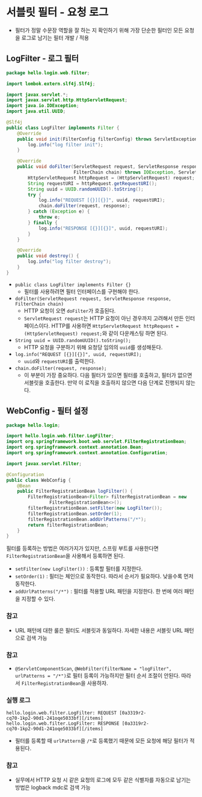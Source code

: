 # 서블릿 필터 - 요청 로그
- 필터가 정말 수문장 역할을 잘 하는 지 확인하기 위해 가장 단순한 필터인
모든 요청을 로그로 남기는 필터 개발 / 적용
  
## LogFilter - 로그 필터
```java
package hello.login.web.filter;

import lombok.extern.slf4j.Slf4j;

import javax.servlet.*;
import javax.servlet.http.HttpServletRequest;
import java.io.IOException;
import java.util.UUID;

@Slf4j
public class LogFilter implements Filter {
    @Override
    public void init(FilterConfig filterConfig) throws ServletException {
        log.info("log filter init");
    }

    @Override
    public void doFilter(ServletRequest request, ServletResponse response,
                         FilterChain chain) throws IOException, ServletException {
        HttpServletRequest httpRequest = (HttpServletRequest) request;
        String requestURI = httpRequest.getRequestURI();
        String uuid = UUID.randomUUID().toString();
        try {
            log.info("REQUEST [{}][{}]", uuid, requestURI);
            chain.doFilter(request, response);
        } catch (Exception e) {
            throw e;
        } finally {
            log.info("RESPONSE [{}][{}]", uuid, requestURI);
        }
    }

    @Override
    public void destroy() {
        log.info("log filter destroy");
    }
}
```
- `public class LogFilter implements Filter {}`
    - 필터를 사용하려면 필터 인터페이스를 구현해야 한다.
- `doFilter(ServletRequest request, ServletResponse response, FilterChain chain)`
    - HTTP 요청이 오면 `doFilter`가 호출된다.
    - `ServletRequest request`는 HTTP 요청이 아닌 경우까지 고려해서 만든 인터페이스이다.
    HTTP를 사용하면 `HttpServletRequest httpRequest = (HttpServletRequest) request;`와 같이 다운캐스팅 하면 된다.
- `String uuid = UUID.randomUUID().toString();`
    - HTTP 요청을 구분하기 위해 요청당 임의의 `uuid`를 생성해둔다.
- `log.info("REQUEST [{}][{}]", uuid, requestURI);`
    - `uuid`와 `requestURI`를 출력한다.
- `chain.doFilter(request, response);`
    - 이 부분이 가장 중요하다. 다음 필터가 있으면 필터를 호출하고, 필터가 없으면 서블릿을 호출한다.
    만약 이 로직을 호출하지 않으면 다음 단계로 진행되지 않는다.
      
## WebConfig - 필터 설정
```java
package hello.login;

import hello.login.web.filter.LogFilter;
import org.springframework.boot.web.servlet.FilterRegistrationBean;
import org.springframework.context.annotation.Bean;
import org.springframework.context.annotation.Configuration;

import javax.servlet.Filter;

@Configuration
public class WebConfig {
    @Bean
    public FilterRegistrationBean logFilter() {
        FilterRegistrationBean<Filter> filterRegistrationBean = new
                FilterRegistrationBean<>();
        filterRegistrationBean.setFilter(new LogFilter());
        filterRegistrationBean.setOrder(1);
        filterRegistrationBean.addUrlPatterns("/*");
        return filterRegistrationBean;
    }
}
```
필터를 등록하는 방법은 여러가지가 있지만, 스프링 부트를 사용한다면 `FilterRegistrationBean`을 사용해서 등록하면 된다.
- `setFilter(new LogFilter())` : 등록할 필터를 지정한다.
- `setOrder(1)` : 필터는 체인으로 동작한다. 따라서 순서가 필요하다. 낮을수록 먼저 동작한다.
- `addUrlPatterns("/*")` : 필터를 적용할 URL 패턴을 지정한다. 한 번에 여러 패턴을 지정할 수 있다.

### 참고
- URL 패턴에 대한 룰은 필터도 서블릿과 동일하다. 자세한 내용은 서블릿 URL 패턴으로 검색 가능

### 참고
- `@ServletComponentScan`, `@WebFilter(filterName = "logFilter", urlPatterns = "/*")`로
필터 등록이 가능하지만 필터 순서 조절이 안된다. 따라서 `FilterRegistrationBean`을 사용하자.

### 실행 로그
```text
hello.login.web.filter.LogFilter: REQUEST [0a3319r2-
cq70-1kp2-90d1-241oqe5033bf][/items]
hello.login.web.filter.LogFilter: RESPONSE [0a3319r2-
cq70-1kp2-90d1-241oqe5033bf][/items]
```
- 필터를 등록할 때 `urlPattern`을 `/*`로 등록했기 때문에 모든 요청에 해당 필터가 적용된다.

### 참고
- 실무에서 HTTP 요청 시 같은 요청의 로그에 모두 같은 식별자를 자동으로 남기는 방법은 logback mdc로 검색 가능
